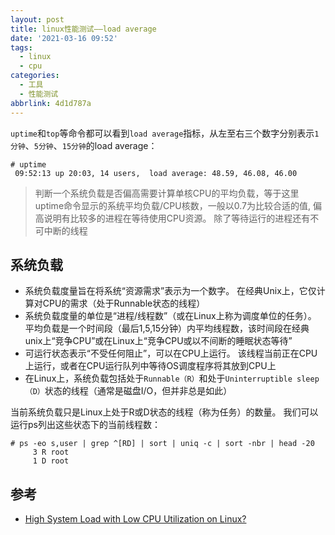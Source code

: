 ```yaml
---
layout: post
title: linux性能测试——load average
date: '2021-03-16 09:52'
tags:
  - linux
  - cpu
categories:
  - 工具
  - 性能测试
abbrlink: 4d1d787a
---
```


`uptime`和`top`等命令都可以看到`load average`指标，从左至右三个数字分别表示`1分钟`、`5分钟`、`15分钟`的load average：
``` shell
# uptime
 09:52:13 up 20:03, 14 users,  load average: 48.59, 46.08, 46.00
```
> 判断一个系统负载是否偏高需要计算单核CPU的平均负载，等于这里uptime命令显示的系统平均负载/CPU核数，一般以0.7为比较合适的值, 偏高说明有比较多的进程在等待使用CPU资源。
> 除了等待运行的进程还有不可中断的线程

<!--more-->
## 系统负载

- 系统负载度量旨在将系统“资源需求”表示为一个数字。 在经典Unix上，它仅计算对CPU的需求（处于Runnable状态的线程）
- 系统负载度量的单位是“进程/线程数”（或在Linux上称为调度单位的任务）。 平均负载是一个时间段（最后1,5,15分钟）内平均线程数，该时间段在经典unix上“竞争CPU”或在Linux上“竞争CPU或以不间断的睡眠状态等待”
- 可运行状态表示“不受任何阻止”，可以在CPU上运行。 该线程当前正在CPU上运行，或者在CPU运行队列中等待OS调度程序将其放到CPU上
- 在Linux上，系统负载包括处于`Runnable（R）`和处于`Uninterruptible sleep（D）`状态的线程（通常是磁盘I/O，但并非总是如此）


 当前系统负载只是Linux上处于R或D状态的线程（称为任务）的数量。 我们可以运行ps列出这些状态下的当前线程数：
 ``` shell
 # ps -eo s,user | grep ^[RD] | sort | uniq -c | sort -nbr | head -20
      3 R root
      1 D root
 ```


## 参考

- [High System Load with Low CPU Utilization on Linux?](https://tanelpoder.com/posts/high-system-load-low-cpu-utilization-on-linux/)
